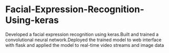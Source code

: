 # Facial-Expression-Recognition-Using-keras
Developed a facial expression recognition using keras.Built and trained a convolutional neural network.Deployed the trained model to web interface with flask and applied the model to real-time video streams and image data
